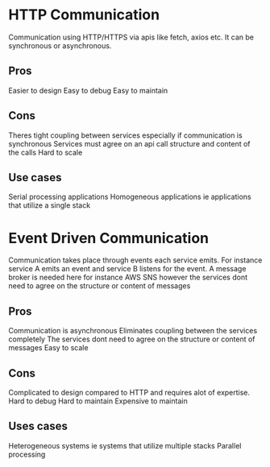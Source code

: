 # HTTP Communication

Communication using HTTP/HTTPS via apis like fetch, axios etc. It can be synchronous or asynchronous.

## Pros

Easier to design
Easy to debug
Easy to maintain

## Cons

Theres tight coupling between services especially if communication is synchronous
Services must agree on an api call structure and content of the calls
Hard to scale

## Use cases

Serial processing applications
Homogeneous applications ie applications that utilize a single stack

# Event Driven Communication

Communication takes place through events each service emits. For instance service A emits an event and service B listens for the event. A message broker is needed here for instance AWS SNS however the services dont need to agree on the structure or content of messages

## Pros

Communication is asynchronous
Eliminates coupling between the services completely
The services dont need to agree on the structure or content of messages
Easy to scale

## Cons

Complicated to design compared to HTTP and requires alot of expertise.
Hard to debug
Hard to maintain
Expensive to maintain

## Uses cases

Heterogeneous systems ie systems that utilize multiple stacks
Parallel processing
